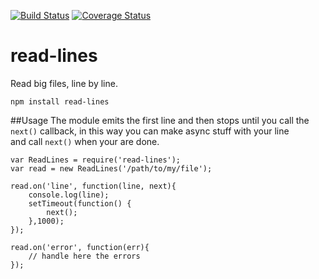 [![Build Status](https://travis-ci.org/alfonsodev/read-lines.png?branch=master)](https://travis-ci.org/alfonsodev/read-lines) [![Coverage Status](https://coveralls.io/repos/alfonsodev/read-lines/badge.png)](https://coveralls.io/r/alfonsodev/read-lines)

read-lines
============
Read big files, line by line.

	npm install read-lines

##Usage
The module emits the first line and then stops until you call the  
```next()``` callback, in this way you can make async stuff with your line  
and call ```next()``` when your are done.  

	var ReadLines = require('read-lines');
	var read = new ReadLines('/path/to/my/file');

	read.on('line', function(line, next){
		console.log(line);
		setTimeout(function() {
			next();
		},1000);
	});

	read.on('error', function(err){
		// handle here the errors
	});


